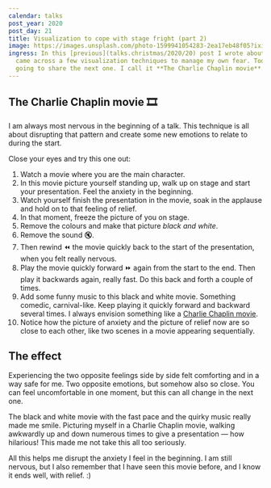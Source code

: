```yaml
---
calendar: talks
post_year: 2020
post_day: 21
title: Visualization to cope with stage fright (part 2)
image: https://images.unsplash.com/photo-1599941054283-2ea17eb48f05?ixid=MXwxMjA3fDB8MHxwaG90by1wYWdlfHx8fGVufDB8fHw%3D&ixlib=rb-1.2.1&auto=format&fit=crop&w=750&q=80
ingress: In this [previous](talks.christmas/2020/20) post I wrote about how I
  came across a few visualization techniques to manage my own fear. Today I am
  going to share the next one. I call it **The Charlie Chaplin movie**.
---
```

## The Charlie Chaplin movie 🎞️

I am always most nervous in the beginning of a talk. This technique is all about disrupting that pattern and create some new emotions to relate to during the start.

Close your eyes and try this one out:

1. Watch a movie where you are the main character.
2. In this movie picture yourself standing up, walk up on stage and start your presentation. Feel the anxiety in the beginning.
3. Watch yourself finish the presentation in the movie, soak in the applause and hold on to that feeling of relief.
4. In that moment, freeze the picture of you on stage. 
5. Remove the colours and make that picture *black and white*.
6. Remove the sound :mute:.
7. Then rewind :rewind: the movie quickly back to the start of the presentation, when you felt really nervous.
8. Play the movie quickly forward :fast_forward: again from the start to the end. Then play it backwards again, really fast. Do this back and forth a couple of times.
9. Add some funny music to this black and white movie. Something comedic, carnival-like. Keep playing it quickly forward and backward several times. I always envision something like a [Charlie Chaplin movie](https://www.youtube.com/watch?v=Z7-QdoofMq8).
10. Notice how the picture of anxiety and the picture of relief now are so close to each other, like two scenes in a movie appearing sequentially.

## The effect

Experiencing the two opposite feelings side by side felt comforting and in a way safe for me. Two opposite emotions, but somehow also so close. You can feel uncomfortable in one moment, but this can all change in the next one.

The black and white movie with the fast pace and the quirky music really made me smile. Picturing myself in a Charlie Chaplin movie, walking awkwardly up and down numerous times to give a presentation — how hilarious! This made me not take this all too seriously.

All this helps me disrupt the anxiety I feel in the beginning. I am still nervous, but I also remember that I have seen this movie before, and I know it ends well, with relief. :)